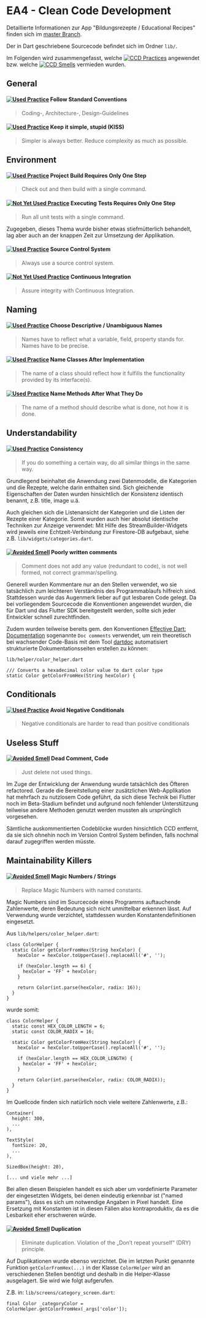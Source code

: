 # EA4 - Clean Code Development
Detaillierte Informationen zur App "Bildungsrezepte / Educational Recipes" finden sich im [master Branch](https://github.com/Studies2020-21/education_recipe_app).  

Der in Dart geschriebene Sourcecode befindet sich im Ordner `lib/`.

Im Folgenden wird zusammengefasst, welche
[![CCD Practices](https://img.shields.io/badge/CCD-Practices-1abc9c.svg)](https://github.com/Studies2020-21/education_recipe_app/tree/EA4-CCD#ea4---clean-code-development)
angewendet bzw. welche 
[![CCD Smells](https://img.shields.io/badge/CCD-Smells-red.svg)](https://github.com/Studies2020-21/education_recipe_app/tree/EA4-CCD#ea4---clean-code-development)
vermieden wurden.

## General

#### [![Used Practice](https://img.shields.io/badge/Used-Practice-1abc9c.svg)]() Follow Standard Conventions
> Coding-, Architecture-, Design-Guidelines



#### [![Used Practice](https://img.shields.io/badge/Used-Practice-1abc9c.svg)]() Keep it simple, stupid (KISS)
> Simpler is always better. Reduce complexity as much as possible.



## Environment

#### [![Used Practice](https://img.shields.io/badge/Used-Practice-1abc9c.svg)]() Project Build Requires Only One Step 
> Check out and then build with a single command.


#### [![Not Yet Used Practice](https://img.shields.io/badge/Not%20Yet%20Used-Practice-yellow.svg)]() Executing Tests Requires Only One Step
> Run all unit tests with a single command.

Zugegeben, dieses Thema wurde bisher etwas stiefmütterlich behandelt, lag aber auch an der knappen Zeit zur Umsetzung der Applikation.

#### [![Used Practice](https://img.shields.io/badge/Used-Practice-1abc9c.svg)]() Source Control System
> Always use a source control system.


#### [![Not Yet Used Practice](https://img.shields.io/badge/Not%20Yet%20Used-Practice-yellow.svg)]() Continuous Integration
> Assure integrity with Continuous Integration.



## Naming

#### [![Used Practice](https://img.shields.io/badge/Used-Practice-1abc9c.svg)]() Choose Descriptive / Unambiguous Names
> Names have to reflect what a variable, field, property stands for. Names have to be precise.


#### [![Used Practice](https://img.shields.io/badge/Used-Practice-1abc9c.svg)]() Name Classes After Implementation
> The name of a class should reflect how it fulfills the functionality provided by its interface(s).


#### [![Used Practice](https://img.shields.io/badge/Used-Practice-1abc9c.svg)]() Name Methods After What They Do
> The name of a method should describe what is done, not how it is done.



## Understandability

#### [![Used Practice](https://img.shields.io/badge/Used-Practice-1abc9c.svg)]() Consistency
> If you do something a certain way, do all similar things in the same way.

Grundlegend beinhaltet die Anwendung zwei Datenmodelle, die Kategorien und die Rezepte, welche darin enthalten sind. Sich gleichende Eigenschaften der Daten wurden hinsichtlich der Konsistenz identisch benannt, z.B. title, image u.ä. 

Auch gleichen sich die Listenansicht der Kategorien und die Listen der Rezepte einer Kategorie. Somit wurden auch hier absolut identische Techniken zur Anzeige verwendet: Mit Hilfe des StreamBuilder-Widgets wird jeweils eine Echtzeit-Verbindung zur Firestore-DB aufgebaut, siehe z.B. `lib/widgets/categories.dart`.

#### [![Avoided Smell](https://img.shields.io/badge/Avoided-Smell-red.svg)]() Poorly written comments
> Comment does not add any value (redundant to code), is not well formed, not correct grammar/spelling.

Generell wurden Kommentare nur an den Stellen verwendet, wo sie tatsächlich zum leichteren Verständnis des Programmablaufs hilfreich sind. Stattdessen wurde das Augenmerk lieber auf gut lesbaren Code gelegt. Da bei vorliegendem Sourcecode die Konventionen angewendet wurden, die für Dart und das Flutter SDK bereitgestellt werden, sollte sich jeder Entwickler schnell zurechtfinden.

Zudem wurden teilweise bereits gem. den Konventionen [Effective Dart: Documentation](https://dart.dev/guides/language/effective-dart/documentation)
sogenannte `Doc comments` verwendet, um rein theoretisch bei wachsender Code-Basis mit dem Tool [dartdoc](https://github.com/dart-lang/dartdoc) automatisiert strukturierte Dokumentationsseiten erstellen zu können:

`lib/helper/color_helper.dart`
```
/// Converts a hexadecimal color value to dart color type
static Color getColorFromHex(String hexColor) {
```

## Conditionals

#### [![Used Practice](https://img.shields.io/badge/Used-Practice-1abc9c.svg)]() Avoid Negative Conditionals
> Negative conditionals are harder to read than positive conditionals

## Useless Stuff
#### [![Avoided Smell](https://img.shields.io/badge/Avoided-Smell-red.svg)]() Dead Comment, Code
> Just delete not used things.

Im Zuge der Entwicklung der Anwendung wurde tatsächlich des Öfteren refactored. 
Gerade die Bereitstellung einer zusätzlichen Web-Applikation hat mehrfach zu nutzlosem Code geführt, da sich diese Technik bei Flutter noch im Beta-Stadium befindet und aufgrund noch fehlender Unterstützung teilweise andere Methoden genutzt werden mussten als ursprünglich vorgesehen.

Sämtliche auskommentierten Codeblöcke wurden hinsichtlich CCD entfernt, da sie sich ohnehin noch im Version Control System befinden, falls nochmal darauf zugegriffen werden müsste. 

## Maintainability Killers
#### [![Avoided Smell](https://img.shields.io/badge/Avoided-Smell-red.svg)]() Magic Numbers / Strings
> Replace Magic Numbers with named constants.

Magic Numbers sind im Sourcecode eines Programms auftauchende Zahlenwerte, deren Bedeutung sich nicht unmittelbar erkennen lässt. Auf Verwendung wurde verzichtet, stattdessen wurden Konstantendefinitionen eingesetzt.

Aus `lib/helpers/color_helper.dart`:

```
class ColorHelper {
  static Color getColorFromHex(String hexColor) {
    hexColor = hexColor.toUpperCase().replaceAll('#', '');

    if (hexColor.length == 6) {
      hexColor = 'FF' + hexColor;
    }

    return Color(int.parse(hexColor, radix: 16));
  }
}
```

wurde somit:

```
class ColorHelper {
  static const HEX_COLOR_LENGTH = 6;
  static const COLOR_RADIX = 16;

  static Color getColorFromHex(String hexColor) {
    hexColor = hexColor.toUpperCase().replaceAll('#', '');

    if (hexColor.length == HEX_COLOR_LENGTH) {
      hexColor = 'FF' + hexColor;
    }

    return Color(int.parse(hexColor, radix: COLOR_RADIX));
  }
}
```

Im Quellcode finden sich natürlich noch viele weitere Zahlenwerte, z.B.:
```
Container(
  height: 300,
  ...
),

TextStyle(
  fontSize: 20,
  ...
),

SizedBox(height: 20),

[... und viele mehr ...]
```

Bei allen diesen Beispielen handelt es sich aber um vordefinierte Parameter der eingesetzten Widgets, bei denen eindeutig erkennbar ist ("named params"), dass es sich um notwendige Angaben in Pixel handelt. Eine Ersetzung mit Konstanten ist in diesen Fällen also kontraproduktiv, da es die Lesbarkeit eher erschweren würde.


#### [![Avoided Smell](https://img.shields.io/badge/Avoided-Smell-red.svg)]() Duplication
> Eliminate duplication. Violation of the „Don’t repeat yourself“ (DRY) principle.

Auf Duplikationen wurde ebenso verzichtet. Die im letzten Punkt genannte Funktion `getColorFromHex(...)` in der Klasse `ColorHelper` wird an verschiedenen Stellen benötigt und deshalb in die Helper-Klasse ausgelagert. Sie wird wie folgt aufgerufen.

Z.B. in: `lib/screens/category_screen.dart`:
```
final Color _categoryColor = ColorHelper.getColorFromHex(_args['color']);
```
